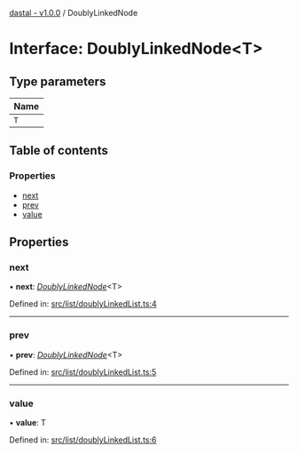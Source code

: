 [dastal - v1.0.0](../README.md) / DoublyLinkedNode

# Interface: DoublyLinkedNode<T\>

## Type parameters

| Name |
| :------ |
| `T` |

## Table of contents

### Properties

- [next](doublylinkednode.md#next)
- [prev](doublylinkednode.md#prev)
- [value](doublylinkednode.md#value)

## Properties

### next

• **next**: [*DoublyLinkedNode*](doublylinkednode.md)<T\>

Defined in: [src/list/doublyLinkedList.ts:4](https://github.com/havelessbemore/dastal/blob/7516240/src/list/doublyLinkedList.ts#L4)

___

### prev

• **prev**: [*DoublyLinkedNode*](doublylinkednode.md)<T\>

Defined in: [src/list/doublyLinkedList.ts:5](https://github.com/havelessbemore/dastal/blob/7516240/src/list/doublyLinkedList.ts#L5)

___

### value

• **value**: T

Defined in: [src/list/doublyLinkedList.ts:6](https://github.com/havelessbemore/dastal/blob/7516240/src/list/doublyLinkedList.ts#L6)
